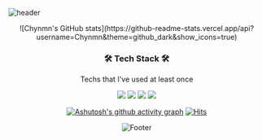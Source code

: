 ![header](https://capsule-render.vercel.app/api?type=waving&color=FFFFFF&height=300&section=header&text=Chynmn&fontColor=000000&fontSize=90&animation=fadeIn)

<div align="center">
![Chynmn's GitHub stats](https://github-readme-stats.vercel.app/api?username=Chynmn&theme=github_dark&show_icons=true)

<h3 align="center">🛠 Tech Stack 🛠</h3>

<p align="center"> Techs that I've used at least once </p>
  
<img src="https://img.shields.io/badge/Swift-81FFFE?style=for-the-badge&logo=Swift&logoColor=black">
<img src="https://img.shields.io/badge/Python-3766AB?style=for-the-badge&logo=Python&logoColor=white">
<img src="https://img.shields.io/badge/C-A8B9CC?style=flat-square&logo=C&logoColor=white">
<img src="https://img.shields.io/badge/Spring%20Boot-6DB33F?style=for-the-badge&logo=Spring%20Boot&logoColor=white">




[![Ashutosh's github activity graph](https://activity-graph.herokuapp.com/graph?username=Chynmn&theme=react-dark)](https://github.com/ashutosh00710/github-readme-activity-graph)
[![Hits](https://hits.seeyoufarm.com/api/count/incr/badge.svg?url=https%3A%2F%2Fgithub.com%2FChynmn%2Fhit-counter&count_bg=%2381FFFE&title_bg=%23555555&icon=github.svg&icon_color=%23E7E7E7&title=Hits&edge_flat=false)](https://hits.seeyoufarm.com)

![Footer](https://capsule-render.vercel.app/api?type=waving&color=FFFFFE&height=200&width=100&section=footer)
</div>
